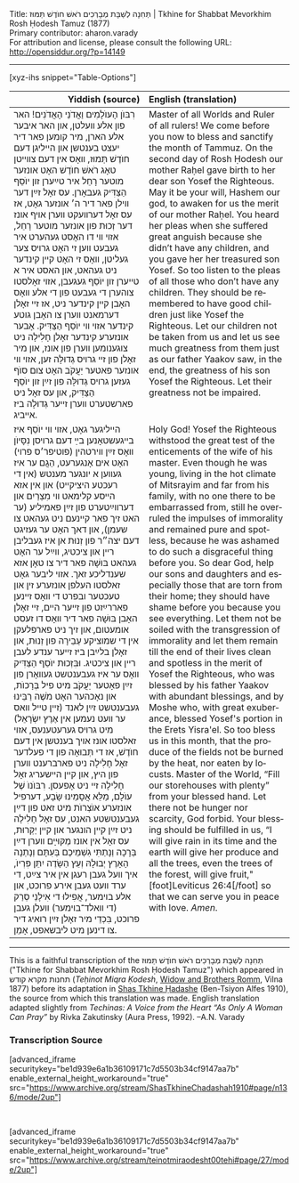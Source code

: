 <html>
<head></head>
<body>
Title: תְּחִנָה לְשַׁבָּת מְבָרְכִים רֹאשׁ חוֺדֶשׁ תַּמּוּז | Tkhine for Shabbat Mevorkhim Rosh Ḥodesh Tamuz (1877)<br />
Primary contributor: aharon.varady<br />
For attribution and license, please consult the following URL: <a href="http://opensiddur.org/?p=14149">http://opensiddur.org/?p=14149</a>
<p />
<hr />

[xyz-ihs snippet="Table-Options"]<table style="margin-left: auto; margin-right: auto;" class="draggable">
<thead><tr><th id="x" style="text-align: right;">Yiddish (source)</th><th style="text-align: left;">English (translation)</th></tr></thead>
<tbody>
<tr>
<td style="vertical-align:top;">
<div class="yiddish" lang="yi">
רִבּוֺן הָעוֺלָמִים וַאֲדֹנֵי הָאֲדֹנִים! האר פון אלע װעלטן, און האר איבער אלע הארן, מיר קומען פאר דיר יעצט בענטשן און הײליגן דעם חוֺדֶשׁ תַּמוּז, װאָס אין דעם צװײטן טאָג רֹאשׁ חוֺדֶשׁ האָט אונזער מוטער רָחֵל איר טײַערן זון יוֺסֵף הַצַּדִּיק געבאָרן. עס זאָל זײַן דער װילן פאר דיר ה׳ אונזער גאָט, אז עס זאָל דערװעקט װערן אױף אונז דער זְכוּת פון אונזער מוטער רָחֵל, אזױ װי דו האָסט געהערט איר געבעט װען זי האָט גרױס צער געליטן, װאָס זי האָט קײן קינדער ניט געהאט, און האסט איר א טײערן זון יוֺסֵף געגעבן, אזױ זאָלסטו צוהערן די געבעט פון די אלע װאָס האָבן קײן קינדער ניט, אז זײ זאָלן דערמאנט װערן צו האָבן גוטע קינדער אזױ װי יוֺסֵף הַצַּדִּיק. אָבער אונזערע קינדער זאָלן חָלִילָה ניט צוגענומען װערן פון אונז, און מיר זאָלן פון זײ גרױס גְדוּלָּה זען, אזױ װי אונזער פאטער יַעֲקֹב האָט צום סוֺף געזען גרױס גְדוּלָּה פון זײַן זון יוֺסֵף הַצַּדִּיק, און עס זאָל ניט פארשטערט װערן זײער גְדוּלָה ביז אײביג.
</div></td>

<td style="vertical-align:top;">
<div class="english" lang="en">
Master of all Worlds and Ruler of all rulers! We come before you now to bless and sanctify the month of Tammuz. On the second day of Rosh Ḥodesh our mother Raḥel gave birth to her dear son Yosef the Righteous. May it be your will, Hashem our god, to awaken for us the merit of our mother Raḥel. You heard her pleas when she suffered great anguish because she didn’t have any children, and you gave her her treasured son Yosef. So too listen to the pleas of all those who don’t have any children. They should be remembered to have good children just like Yosef the Righteous. Let our children not be taken from us and let us see much greatness from them just as our father Yaakov saw, in the end, the greatness of his son Yosef the Righteous. Let their greatness not be impaired.
</div></td>
</tr>


<tr><td style="vertical-align:top;">
<div class="yiddish" lang="yi">
הײליגער גאָט, אזױ װי יוֺסֵף איז בײגעשטאָנען בײַ דעם גרױסן נִסָּיוֺן װאָס זײַן װירטהין (פוטיפר׳ס פרוי) האָט אים אָנגערעט, הַגֲם ער איז געװען א יונגער מענטש (אין די רעכטע היציקײט) און אין אזא הײסע קלימאט װי מִצְרַיִם און דערװײַטערט פון זײַן פאמיליע (ער האט זיך פאר קײנעם ניט געהאט צו שעמן), און דאך האָט ער געזיגט דעם יצה״ר פון זְנוּת אן איז געבליבן רײן און ציכטיג, װײַל ער האָט געהאט בּוּשָׁה פאר דיר צו טאָן אזא שענדליכע זאך. אזױ ליבער גאָט זאלסטו העלפן אונזערע זין און טעכטער ובפרט די װאָס זײנען פאררײַזט פון זײער הײם, זײ זאָלן האָבן בּוּשָׁה פאר דיר װאָס דו זעסט אומעטום, און זיך ניט פארפלעקן אין די שמוציקע עַבֵירָה פון זְנוּת, און זאָלן בלײַבן ביז זײער ענדע לעבן רײן און ציכטיג. וּבִּזְכוּת יוֺסֵף הַצַּדִּיק װאָס ער איז געבענטשט געװאָרן פון זײַן פאָטער יַעֲקֹב מיט פיל בְּרָכוֺת, און נאָכהער האָט מֹשֶׁה רַבֵּינוּ געבענטשט זײַן לאנד (זײן טײל װאס ער װעט נעמען אין אֶרֶץ יִשְׂרָאֵל) מיט גרױס גערעטענעס, אזױ זאלסטו אונז אױך בענטשן אין דעם חוֺדֶשׁ, אז די תְּבוּאָה פון די פעלדער זאָל חָלִילָה ניט פארברענט װערן פון היץ, און קײן הײשעריג זאָל חָלִילָה זײ ניט אָפעסן. רִבּוֺנוֺ שֶׁל עוֺלָם, מַלֵּא אֲסָמֵינוּ שָׂבָע, דערפיל אונזערע אוֺצְרוֺת מיט זאט פון דײַן געבענטשטע האנט, עס זאָל חָלִילָה ניט זײַן קײן הונגער און קײן יַקְּרוּת, עס זאָל אין אונז מְקּוּײָם װערן דײַן בְּרָכָה וְנָתַתִּי גִשְׁמֵיכֶם בְּעִתָּם וְנָתְנָה הָאָרֶץ יְבוּלָהּ וְעֵץ הַשָׂדֶה יִתֵּן פִּרְיוֺ, איך װעל געבן רעגן אין איר צײַט, די ערד װעט געבן אירע פרוכט, און אלע בױמער, אֲפִילוּ די אִילָנֵי סְרַק (די װאלד־בױמער) װעלן געבן פרוכט, בִּכְדֵי מיר זאָלן זײַן רואיג דיר צו דינען מיט ליבשאפט, אָמֵן.
</div></td>

<td style="vertical-align:top;">
<div class="english" lang="en">
Holy God! Yosef the Righteous withstood the great test of the enticements of the wife of his master. Even though he was young, living in the hot climate of Mitsrayim and far from his family, with no one there to be embarrassed from, still he overruled the impulses of immorality and remained pure and spotless, because he was ashamed to do such a disgraceful thing before you. So dear God, help our sons and daughters and especially those that are torn from their home; they should have shame before you because you see everything. Let them not be soiled with the transgression of immorality and let them remain till the end of their lives clean and spotless in the merit of Yosef the Righteous, who was blessed by his father Yaakov with abundant blessings, and by Moshe who, with great exuberance, blessed Yosef's portion in the Erets Yisra'el. So too bless us in this month, that the produce of the fields not be burned by the heat, nor eaten by locusts. Master of the World, “Fill our storehouses with plenty” from your blessed hand. Let there not be hunger nor scarcity, God forbid. Your blessing should be fulfilled in us, “I will give rain in its time and the earth will give her produce and all the trees, even the trees of the forest, will give fruit,"[foot]Leviticus 26:4[/foot] so that we can serve you in peace with love. <em>Amen</em>.
</div></td>
</tr>
</tbody></table>

<hr />

This is a faithful transcription of the תְּחִנָה לְשַׁבָּת מְבָרְכִים רֹאשׁ חוֺדֶשׁ תַּמוּז ("Tkhine for Shabbat Mevorkhim Rosh Ḥodesh Tamuz") which appeared in תחנות מקרא קודש (<em>Teḥinot Miqra Ḳodesh</em>, <a href="http://www.yivoencyclopedia.org/article.aspx/Romm_Family">Widow and Brothers Romm</a>, Vilna 1877) before its adaptation in <a href="https://opensiddur.org/compilations/sifrei-tehinot/shas-tehinah-hadashah-1910/">Shas Tkhine Ḥadashe</a> (Ben-Tsiyon Alfes 1910), the source from which this translation was made. English translation adapted slightly from <em>Techinas: A Voice from the Heart “As Only A Woman Can Pray”</em> by Rivka Zakutinsky (Aura Press, 1992). –A.N. Varady

<h3>Transcription Source</h3>

[advanced_iframe securitykey="be1d939e6a1b36109171c7d5503b34cf9147aa7b" enable_external_height_workaround="true" src="https://www.archive.org/stream/ShasTkhineChadashah1910#page/n136/mode/2up"]

&nbsp;

[advanced_iframe securitykey="be1d939e6a1b36109171c7d5503b34cf9147aa7b" enable_external_height_workaround="true" src="https://www.archive.org/stream/teinotmiraodesht00tehi#page/27/mode/2up"]

&nbsp;
</body>
</html>